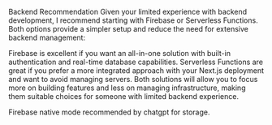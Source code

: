 Backend Recommendation
Given your limited experience with backend development, I recommend starting with Firebase or Serverless Functions. Both options provide a simpler setup and reduce the need for extensive backend management:

Firebase is excellent if you want an all-in-one solution with built-in authentication and real-time database capabilities.
Serverless Functions are great if you prefer a more integrated approach with your Next.js deployment and want to avoid managing servers.
Both solutions will allow you to focus more on building features and less on managing infrastructure, making them suitable choices for someone with limited backend experience.

Firebase native mode recommended by chatgpt for storage.
